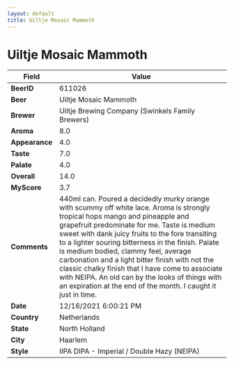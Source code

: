 ```yaml
---
layout: default
title: Uiltje Mosaic Mammoth
---
```


# Uiltje Mosaic Mammoth

| Field         | Value     |
|---------------|-----------|
| **BeerID** | 611026 |
| **Beer** | Uiltje Mosaic Mammoth |
| **Brewer** | Uiltje Brewing Company (Swinkels Family Brewers) |
| **Aroma** | 8.0 |
| **Appearance** | 4.0 |
| **Taste** | 7.0 |
| **Palate** | 4.0 |
| **Overall** | 14.0 |
| **MyScore** | 3.7 |
| **Comments** | 440ml can. Poured a decidedly murky orange with scummy off white lace. Aroma is strongly tropical hops mango and pineapple and grapefruit predominate for me. Taste is medium sweet with dank juicy fruits to the fore transiting to a lighter souring bitterness in the finish. Palate is medium bodied, clammy feel, average carbonation and a light bitter finish with not the classic chalky finish that I have come to associate with NEIPA. An old can by the looks of things with an expiration at the end of the month. I caught it just in time. |
| **Date** | 12/16/2021 6:00:21 PM |
| **Country** | Netherlands |
| **State** | North Holland |
| **City** | Haarlem |
| **Style** | IIPA DIPA - Imperial / Double Hazy (NEIPA) |
